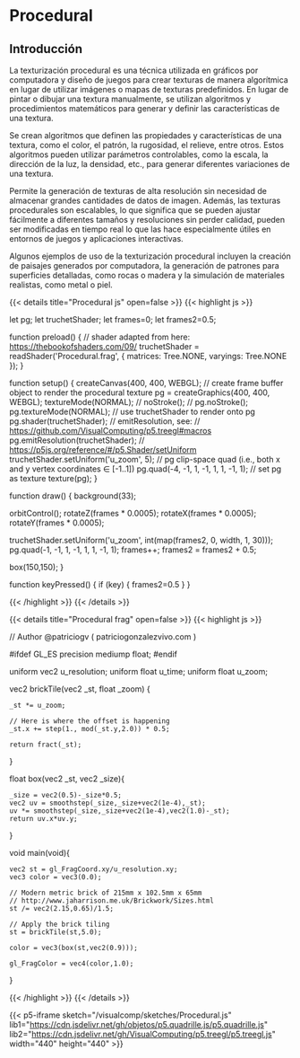 # Procedural

## Introducción

La texturización procedural es una técnica utilizada en gráficos por computadora y diseño de juegos para crear texturas de manera algorítmica en lugar de utilizar imágenes o mapas de texturas predefinidos. En lugar de pintar o dibujar una textura manualmente, se utilizan algoritmos y procedimientos matemáticos para generar y definir las características de una textura.

Se crean algoritmos que definen las propiedades y características de una textura, como el color, el patrón, la rugosidad, el relieve, entre otros. Estos algoritmos pueden utilizar parámetros controlables, como la escala, la dirección de la luz, la densidad, etc., para generar diferentes variaciones de una textura.

Permite la generación de texturas de alta resolución sin necesidad de almacenar grandes cantidades de datos de imagen. Además, las texturas procedurales son escalables, lo que significa que se pueden ajustar fácilmente a diferentes tamaños y resoluciones sin perder calidad, pueden ser modificadas en tiempo real lo que las hace especialmente útiles en entornos de juegos y aplicaciones interactivas.

Algunos ejemplos de uso de la texturización procedural incluyen la creación de paisajes generados por computadora, la generación de patrones para superficies detalladas, como rocas o madera y la simulación de materiales realistas, como metal o piel.

{{< details title="Procedural js" open=false >}}
{{< highlight js >}}

let pg;
let truchetShader;
let frames=0;
let frames2=0.5;

function preload() {
  // shader adapted from here: https://thebookofshaders.com/09/
  truchetShader = readShader('Procedural.frag', { matrices: Tree.NONE, varyings: Tree.NONE });
}

function setup() {
  createCanvas(400, 400, WEBGL);
  // create frame buffer object to render the procedural texture
  pg = createGraphics(400, 400, WEBGL);
  textureMode(NORMAL);
  // noStroke();
  // pg.noStroke();
  pg.textureMode(NORMAL);
  // use truchetShader to render onto pg
  pg.shader(truchetShader);
  // emitResolution, see:
  // https://github.com/VisualComputing/p5.treegl#macros
  pg.emitResolution(truchetShader);
  // https://p5js.org/reference/#/p5.Shader/setUniform
  truchetShader.setUniform('u_zoom', 5);
  // pg clip-space quad (i.e., both x and y vertex coordinates ∈ [-1..1])
  pg.quad(-4, -1, 1, -1, 1, 1, -1, 1);
  // set pg as texture
  texture(pg);
}

function draw() {
  background(33);
  
  orbitControl();
  rotateZ(frames * 0.0005);
  rotateX(frames * 0.0005);
  rotateY(frames * 0.0005);

  truchetShader.setUniform('u_zoom', int(map(frames2, 0, width, 1, 30)));
  pg.quad(-1, -1, 1, -1, 1, 1, -1, 1);
  frames++;
  frames2 = frames2 + 0.5;
  
  box(150,150);
}

function keyPressed() {
  if (key) {
    frames2=0.5
  }
}

{{< /highlight >}}
{{< /details >}}

{{< details title="Procedural frag" open=false >}}
{{< highlight js >}}

// Author @patriciogv ( patriciogonzalezvivo.com )

#ifdef GL_ES
precision mediump float;
#endif

uniform vec2 u_resolution;
uniform float u_time;
uniform float u_zoom;

vec2 brickTile(vec2 _st, float _zoom) {

    _st *= u_zoom;

    // Here is where the offset is happening
    _st.x += step(1., mod(_st.y,2.0)) * 0.5;

    return fract(_st);
}

float box(vec2 _st, vec2 _size){

    _size = vec2(0.5)-_size*0.5;
    vec2 uv = smoothstep(_size,_size+vec2(1e-4),_st);
    uv *= smoothstep(_size,_size+vec2(1e-4),vec2(1.0)-_st);
    return uv.x*uv.y;
}

void main(void){

    vec2 st = gl_FragCoord.xy/u_resolution.xy;
    vec3 color = vec3(0.0);

    // Modern metric brick of 215mm x 102.5mm x 65mm
    // http://www.jaharrison.me.uk/Brickwork/Sizes.html
    st /= vec2(2.15,0.65)/1.5;

    // Apply the brick tiling
    st = brickTile(st,5.0);

    color = vec3(box(st,vec2(0.9)));

    gl_FragColor = vec4(color,1.0);
}


{{< /highlight >}}
{{< /details >}}

{{< p5-iframe sketch="/visualcomp/sketches/Procedural.js" lib1="https://cdn.jsdelivr.net/gh/objetos/p5.quadrille.js/p5.quadrille.js" lib2="https://cdn.jsdelivr.net/gh/VisualComputing/p5.treegl/p5.treegl.js" width="440" height="440" >}}
